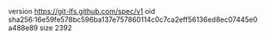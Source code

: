 version https://git-lfs.github.com/spec/v1
oid sha256:16e59fe578bc596ba137e757860114c0c7ca2eff56136ed8ec07445e0a488e89
size 2392
